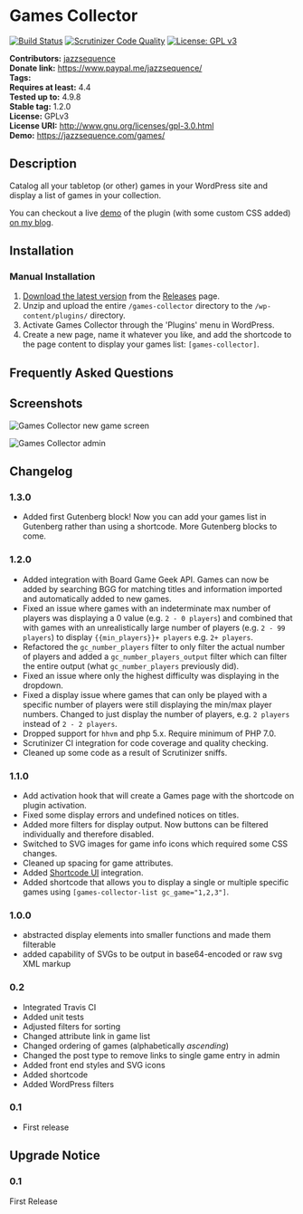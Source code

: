 # Games Collector #
[![Build Status](https://travis-ci.org/jazzsequence/games-collector.svg?branch=develop)](https://travis-ci.org/jazzsequence/games-collector) [![Scrutinizer Code Quality](https://scrutinizer-ci.com/g/jazzsequence/games-collector/badges/quality-score.png?b=develop)](https://scrutinizer-ci.com/g/jazzsequence/games-collector/?branch=develop) [![License: GPL v3](https://img.shields.io/badge/License-GPL%20v3-blue.svg)](http://www.gnu.org/licenses/gpl-3.0)


**Contributors:**      [jazzsequence](https://github.com/jazzsequence)  
**Donate link:**       https://www.paypal.me/jazzsequence/  
**Tags:**  
**Requires at least:** 4.4  
**Tested up to:**      4.9.8  
**Stable tag:**        1.2.0  
**License:**           GPLv3  
**License URI:**       http://www.gnu.org/licenses/gpl-3.0.html  
**Demo:**              https://jazzsequence.com/games/

## Description ##

Catalog all your tabletop (or other) games in your WordPress site and display a list of games in your collection.

You can checkout a live [demo](https://jazzsequence.com/games/) of the plugin (with some custom CSS added) [on my blog](https://jazzsequence.com/games/).

## Installation ##

### Manual Installation ###

1. [Download the latest version](https://github.com/jazzsequence/games-collector/releases/tag/1.0.0) from the [Releases](https://github.com/jazzsequence/games-collector/releases/latest) page.
2. Unzip and upload the entire `/games-collector` directory to the `/wp-content/plugins/` directory.
3. Activate Games Collector through the 'Plugins' menu in WordPress.
4. Create a new page, name it whatever you like, and add the shortcode to the page content to display your games list: `[games-collector]`.

## Frequently Asked Questions ##


## Screenshots ##
![Games Collector new game screen](https://i1.wp.com/jazzsequence.com/wp-content/uploads/2017/02/Screenshot-2017-02-03-14.48.26.png)

![Games Collector admin](https://jazzsequence.com/wp-content/uploads/2017/02/Screenshot-2017-02-03-15.06.17.png)

## Changelog ##

### 1.3.0 ###
* Added first Gutenberg block! Now you can add your games list in Gutenberg rather than using a shortcode. More Gutenberg blocks to come.

### 1.2.0 ###
* Added integration with Board Game Geek API. Games can now be added by searching BGG for matching titles and information imported and automatically added to new games.
* Fixed an issue where games with an indeterminate max number of players was displaying a 0 value (e.g. `2 - 0 players`) and combined that with games with an unrealistically large number of players (e.g. `2 - 99 players`) to display `{{min_players}}+ players` e.g. `2+ players`.
* Refactored the `gc_number_players` filter to only filter the actual number of players and added a `gc_number_players_output` filter which can filter the entire output (what `gc_number_players` previously did).
* Fixed an issue where only the highest difficulty was displaying in the dropdown.
* Fixed a display issue where games that can only be played with a specific number of players were still displaying the min/max player numbers. Changed to just display the number of players, e.g. `2 players` instead of `2 - 2 players`.
* Dropped support for `hhvm` and php 5.x. Require minimum of PHP 7.0.
* Scrutinizer CI integration for code coverage and quality checking.
* Cleaned up some code as a result of Scrutinizer sniffs.

### 1.1.0 ###
* Add activation hook that will create a Games page with the shortcode on plugin activation.
* Fixed some display errors and undefined notices on titles.
* Added more filters for display output. Now buttons can be filtered individually and therefore disabled.
* Switched to SVG images for game info icons which required some CSS changes.
* Cleaned up spacing for game attributes.
* Added [Shortcode UI](https://wordpress.org/plugins/shortcode-ui/) integration.
* Added shortcode that allows you to display a single or multiple specific games using `[games-collector-list gc_game="1,2,3"]`.

### 1.0.0 ###
* abstracted display elements into smaller functions and made them filterable
* added capability of SVGs to be output in base64-encoded or raw svg XML markup

### 0.2 ###
* Integrated Travis CI
* Added unit tests
* Adjusted filters for sorting
* Changed attribute link in game list
* Changed ordering of games (alphabetically _ascending_)
* Changed the post type to remove links to single game entry in admin
* Added front end styles and SVG icons
* Added shortcode
* Added WordPress filters

### 0.1 ###
* First release

## Upgrade Notice ##

### 0.1 ###
First Release
